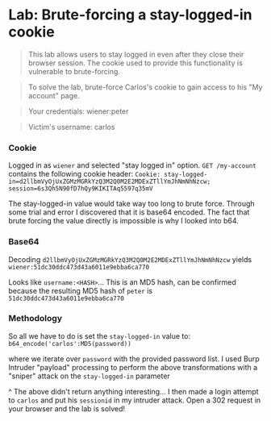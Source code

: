# Lab: Brute-forcing a stay-logged-in cookie

>This lab allows users to stay logged in even after they close their browser session. The cookie used to provide this functionality is vulnerable to brute-forcing.

>To solve the lab, brute-force Carlos's cookie to gain access to his "My account" page.

>Your credentials: wiener:peter

>Victim's username: carlos

### Cookie
Logged in as `wiener` and selected "stay logged in" option. `GET /my-account` contains the following cookie header: `Cookie: stay-logged-in=d2llbmVyOjUxZGMzMGRkYzQ3M2Q0M2E2MDExZTllYmJhNmNhNzcw; session=6s3Qh5N90fD7hQy9KIKITAq5597q35mV`

The stay-logged-in value would take way too long to brute force. Through some trial and error I discovered that it is base64 encoded. The fact that brute forcing the value directly is impossible is why I looked into b64.

### Base64
Decoding `d2llbmVyOjUxZGMzMGRkYzQ3M2Q0M2E2MDExZTllYmJhNmNhNzcw` yields `wiener:51dc30ddc473d43a6011e9ebba6ca770`

Looks like `username:<HASH>`... This is an MD5 hash, can be confirmed because the resulting MD5 hash of `peter` is `51dc30ddc473d43a6011e9ebba6ca770`

### Methodology
So all we have to do is set the `stay-logged-in` value to: `b64_encode('carlos':MD5(password))`

where we iterate over `password` with the provided password list. I used Burp Intruder "payload" processing to perform the above transformations with a "sniper" attack on the `stay-logged-in` parameter

^ The above didn't return anything interesting... I then made a login attempt to `carlos` and put his `sessionid` in my intruder attack. Open a 302 request in your browser and the lab is solved!



